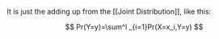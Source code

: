 It is just the adding up from the [[Joint Distribution]], like this: 

$$
Pr(Y=y)=\sum^l _{i=1}Pr(X=x_i,Y=y)
$$


